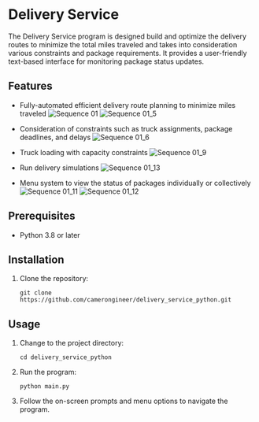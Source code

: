 # Delivery Service

The Delivery Service program is designed build and optimize the delivery routes to minimize the total miles traveled and takes into consideration various constraints and package requirements. It provides a user-friendly text-based interface for monitoring package status updates.

## Features

- Fully-automated efficient delivery route planning to minimize miles traveled
  ![Sequence 01](https://github.com/camerongineer/Delivery_Service_Python/assets/93474097/27e297ca-a6d1-4a33-8ce4-36ba82684e50)
  ![Sequence 01_5](https://github.com/camerongineer/Delivery_Service_Python/assets/93474097/8fe237a5-a5c6-4df3-bd54-190a2f696b11)

- Consideration of constraints such as truck assignments, package deadlines, and delays
  ![Sequence 01_6](https://github.com/camerongineer/Delivery_Service_Python/assets/93474097/8202cf93-f198-40f4-9ee6-6ffe95bf2d79)

- Truck loading with capacity constraints
  ![Sequence 01_9](https://github.com/camerongineer/Delivery_Service_Python/assets/93474097/44c57b1f-848d-46bb-9092-19a4731e980c)

- Run delivery simulations
  ![Sequence 01_13](https://github.com/camerongineer/Delivery_Service_Python/assets/93474097/946a4147-46e3-44ae-bb5b-e1c7b927337c)

- Menu system to view the status of packages individually or collectively
  ![Sequence 01_11](https://github.com/camerongineer/Delivery_Service_Python/assets/93474097/eebaa65d-e5f0-47e8-a6e8-f0b8902cca6f)
  ![Sequence 01_12](https://github.com/camerongineer/Delivery_Service_Python/assets/93474097/0576a036-8be6-4953-990c-cb1a2348567b)



## Prerequisites

- Python 3.8 or later

## Installation

1. Clone the repository:

   ```
   git clone https://github.com/camerongineer/delivery_service_python.git
   ```


## Usage

1. Change to the project directory:

   ```
   cd delivery_service_python
   ```

2. Run the program:

   ```
   python main.py
   ```

3. Follow the on-screen prompts and menu options to navigate the program.
